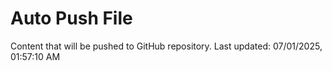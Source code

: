 # Auto Push File

Content that will be pushed to GitHub repository.
Last updated: 07/01/2025, 01:57:10 AM